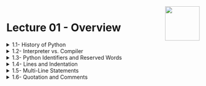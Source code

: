 <img align="right" width="90" height="90" src="https://github.com/cs-MohamedAyman/Computer-Science-Textbooks/blob/master/logos/python.jpg">

# Lecture 01 - Overview

<details>
	<summary>1.1- History of Python</summary>

</details>

<details>
	<summary>1.2- Interpreter vs. Compiler</summary>

</details>

<details>
	<summary>1.3- Python Identifiers and Reserved Words</summary>

</details>

<details>
	<summary>1.4- Lines and Indentation</summary>

</details>

<details>
	<summary>1.5- Multi-Line Statements</summary>

</details>

<details>
	<summary>1.6- Quotation and Comments</summary>

</details>

